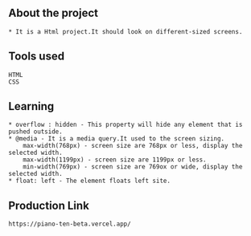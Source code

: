  ## About the project 

    * It is a Html project.It should look on different-sized screens.

## Tools used

    HTML
    CSS

## Learning

    * overflow : hidden - This property will hide any element that is pushed outside.
    * @media - It is a media query.It used to the screen sizing.
        max-width(768px) - screen size are 768px or less, display the selected width.
        max-width(1199px) - screen size are 1199px or less.
        min-width(769px) - screen size are 769ox or wide, display the selected width.
    * float: left - The element floats left site.

## Production Link

    https://piano-ten-beta.vercel.app/